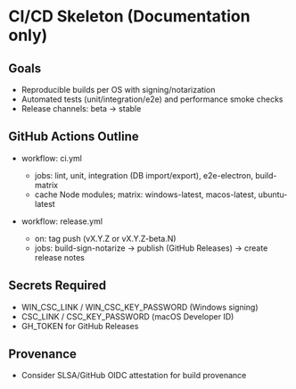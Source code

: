 # CI/CD Skeleton (Documentation only)

## Goals
- Reproducible builds per OS with signing/notarization
- Automated tests (unit/integration/e2e) and performance smoke checks
- Release channels: beta → stable

## GitHub Actions Outline
- workflow: ci.yml
  - jobs: lint, unit, integration (DB import/export), e2e-electron, build-matrix
  - cache Node modules; matrix: windows-latest, macos-latest, ubuntu-latest

- workflow: release.yml
  - on: tag push (vX.Y.Z or vX.Y.Z-beta.N)
  - jobs: build-sign-notarize → publish (GitHub Releases) → create release notes

## Secrets Required
- WIN_CSC_LINK / WIN_CSC_KEY_PASSWORD (Windows signing)
- CSC_LINK / CSC_KEY_PASSWORD (macOS Developer ID)
- GH_TOKEN for GitHub Releases

## Provenance
- Consider SLSA/GitHub OIDC attestation for build provenance

